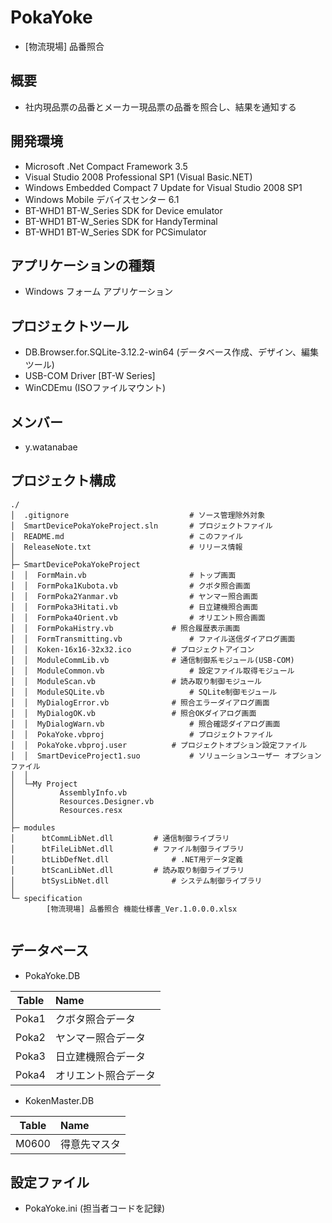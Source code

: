 # PokaYoke  

- [物流現場] 品番照合  


## 概要  

- 社内現品票の品番とメーカー現品票の品番を照合し、結果を通知する  


## 開発環境  

- Microsoft .Net Compact Framework 3.5  
- Visual Studio 2008 Professional SP1 (Visual Basic.NET)  
- Windows Embedded Compact 7 Update for Visual Studio 2008 SP1   
- Windows Mobile デバイスセンター 6.1  
- BT-WHD1 BT-W_Series SDK for Device emulator  
- BT-WHD1 BT-W_Series SDK for HandyTerminal  
- BT-WHD1 BT-W_Series SDK for PCSimulator  


## アプリケーションの種類  

- Windows フォーム アプリケーション  


## プロジェクトツール  
- DB.Browser.for.SQLite-3.12.2-win64 (データベース作成、デザイン、編集ツール)  
- USB-COM Driver [BT-W Series]   
- WinCDEmu (ISOファイルマウント)  


## メンバー  

- y.watanabae  


## プロジェクト構成  

~~~
./
│  .gitignore							# ソース管理除外対象  
│  SmartDevicePokaYokeProject.sln		# プロジェクトファイル  
│  README.md							# このファイル  
│  ReleaseNote.txt						# リリース情報  
│  
├─ SmartDevicePokaYokeProject
│  │  FormMain.vb						# トップ画面  
│  │  FormPoka1Kubota.vb				# クボタ照合画面  
│  │  FormPoka2Yanmar.vb				# ヤンマー照合画面  
│  │  FormPoka3Hitati.vb				# 日立建機照合画面  
│  │  FormPoka4Orient.vb				# オリエント照合画面  
│  │  FormPokaHistry.vb				# 照合履歴表示画面  
│  │  FormTransmitting.vb				# ファイル送信ダイアログ画面  
│  │  Koken-16x16-32x32.ico			# プロジェクトアイコン  
│  │  ModuleCommLib.vb				# 通信制御系モジュール(USB-COM)  
│  │  ModuleCommon.vb					# 設定ファイル取得モジュール  
│  │  ModuleScan.vb					# 読み取り制御モジュール  
│  │  ModuleSQLite.vb					# SQLite制御モジュール  
│  │  MyDialogError.vb				# 照合エラーダイアログ画面  
│  │  MyDialogOK.vb					# 照合OKダイアログ画面  
│  │  MyDialogWarn.vb					# 照合確認ダイアログ画面  
│  │  PokaYoke.vbproj					# プロジェクトファイル  
│  │  PokaYoke.vbproj.user			# プロジェクトオプション設定ファイル  
│  │  SmartDeviceProject1.suo			# ソリューションユーザー オプションファイル  
│  │          
│  └─My Project  
│          AssemblyInfo.vb  
│          Resources.Designer.vb  
│          Resources.resx  
│          
├─ modules  
│      btCommLibNet.dll			# 通信制御ライブラリ  
│      btFileLibNet.dll			# ファイル制御ライブラリ  
│      btLibDefNet.dll				# .NET用データ定義  
│      btScanLibNet.dll			# 読み取り制御ライブラリ  
│      btSysLibNet.dll				# システム制御ライブラリ  
│      
└─ specification  
        [物流現場] 品番照合 機能仕様書_Ver.1.0.0.0.xlsx  
        
~~~


## データベース  

- PokaYoke.DB  

| Table    | Name                      |  
| :------: | :------------------------ |  
| Poka1    | クボタ照合データ          |  
| Poka2    | ヤンマー照合データ        |  
| Poka3    | 日立建機照合データ        |  
| Poka4    | オリエント照合データ      |  


- KokenMaster.DB  

| Table    | Name                      |  
| :------: | :------------------------ |  
| M0600    | 得意先マスタ              |  

## 設定ファイル  

- PokaYoke.ini  (担当者コードを記録)  



